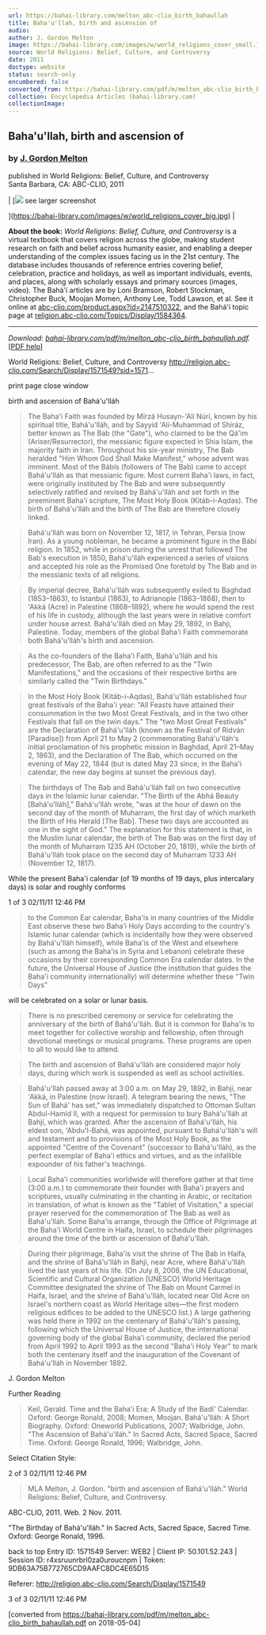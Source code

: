 ```yaml
---
url: https://bahai-library.com/melton_abc-clio_birth_bahaullah
title: Baha'u'llah, birth and ascension of
audio: 
author: J. Gordon Melton
image: https://bahai-library.com/images/w/world_religions_cover_small.jpg
source: World Religions: Belief, Culture, and Controversy
date: 2011
doctype: website
status: search-only
encumbered: false
converted_from: https://bahai-library.com/pdf/m/melton_abc-clio_birth_bahaullah.pdf
collection: Encyclopedia Articles (bahai-library.com)
collectionImage: 
---
```



## Baha'u'llah, birth and ascension of

### by [J. Gordon Melton](https://bahai-library.com/author/J.+Gordon+Melton)

published in World Religions: Belief, Culture, and Controversy  
Santa Barbara, CA: ABC-CLIO, 2011


| [![](https://bahai-library.com/images/w/world_religions_cover_small.jpg)
see larger screenshot

](https://bahai-library.com/images/w/world_religions_cover_big.jpg) |

**About the book:** _World Religions: Belief, Culture, and Controversy_ is a virtual textbook that covers religion across the globe, making student research on faith and belief across humanity easier, and enabling a deeper understanding of the complex issues facing us in the 21st century. The database includes thousands of reference entries covering belief, celebration, practice and holidays, as well as important individuals, events, and places, along with scholarly essays and primary sources (images, video). The Bahá'í articles are by Loni Bramson, Robert Stockman, Christopher Buck, Moojan Momen, Anthony Lee, Todd Lawson, et al. See it online at [abc-clio.com/product.aspx?id=2147510322](http://www.abc-clio.com/product.aspx?id=2147510322), and the Bahá'í topic page at [religion.abc-clio.com/Topics/Display/1584364](http://religion.abc-clio.com/Topics/Display/1584364).  

* * *

_Download: [bahai-library.com/pdf/m/melton\_abc-clio\_birth_bahaullah.pdf](https://bahai-library.com/pdf/m/melton_abc-clio_birth_bahaullah.pdf)._ \[[PDF help](https://bahai-library.com/pdf/)\]


World Religions: Belief, Culture, and Controversy                          http://religion.abc-clio.com/Search/Display/1571549?sid=1571...

print page                                                                                             close window

birth and ascension of Bahá'u'lláh

> The Baha'i Faith was founded by Mírzá Husayn-'Alí Núrí, known by his spiritual title, Bahá'u'lláh, and by Sayyid
> 'Alí-Muhammad of Shíráz, better known as The Bab (the "Gate"), who claimed to be the Qá'im
> (Ariser/Resurrector), the messianic figure expected in Shia Islam, the majority faith in Iran. Throughout his
> six-year ministry, The Bab heralded "Him Whom God Shall Make Manifest," whose advent was imminent. Most of
> the Bábís (followers of The Bab) came to accept Bahá'u'lláh as that messianic figure. Most current Baha'i laws, in
> fact, were originally instituted by The Bab and were subsequently selectively ratified and revised by Bahá'u'lláh
> and set forth in the preeminent Baha'i scripture, The Most Holy Book (Kitáb-i-Aqdas). The birth of Bahá'u'lláh and
> the birth of The Bab are therefore closely linked.

> Bahá'u'lláh was born on November 12, 1817, in Tehran, Persia (now Iran). As a young nobleman, he became a
> prominent figure in the Bábí religion. In 1852, while in prison during the unrest that followed The Bab's execution
> in 1850, Bahá'u'lláh experienced a series of visions and accepted his role as the Promised One foretold by The
> Bab and in the messianic texts of all religions.

> By imperial decree, Bahá'u'lláh was subsequently exiled to Baghdad (1853–1863), to Istanbul (1863), to
> Adrianople (1863–1868), then to 'Akká (Acre) in Palestine (1868–1892), where he would spend the rest of his life
> in custody, although the last years were in relative comfort under house arrest. Bahá'u'lláh died on May 29, 1892,
> in Bahji, Palestine. Today, members of the global Baha'i Faith commemorate both Bahá'u'lláh's birth and
> ascension.

> As the co-founders of the Baha'i Faith, Bahá'u'lláh and his predecessor, The Bab, are often referred to as the
> "Twin Manifestations," and the occasions of their respective births are similarly called the "Twin Birthdays."

> In the Most Holy Book (Kitáb-i-Aqdas), Bahá'u'lláh established four great festivals of the Baha'i year: "All Feasts
> have attained their consummation in the two Most Great Festivals, and in the two other Festivals that fall on the
> twin days." The "two Most Great Festivals" are the Declaration of Bahá'u'lláh (known as the Festival of Ridván
> [Paradise]) from April 21 to May 2 (commemorating Bahá'u'lláh's initial proclamation of his prophetic mission in
> Baghdad, April 21–May 2, 1863), and the Declaration of The Bab, which occurred on the evening of May 22,
> 1844 (but is dated May 23 since, in the Baha'i calendar, the new day begins at sunset the previous day).

> The birthdays of The Bab and Bahá'u'lláh fall on two consecutive days in the Islamic lunar calendar. "The Birth of
> the Abhá Beauty [Bahá'u'lláh]," Bahá'u'lláh wrote, "was at the hour of dawn on the second day of the month of
> Muharram, the first day of which marketh the Birth of His Herald [The Bab]. These two days are accounted as
> one in the sight of God." The explanation for this statement is that, in the Muslim lunar calendar, the birth of The
> Bab was on the first day of the month of Muharram 1235 AH (October 20, 1819), while the birth of Bahá'u'lláh
> took place on the second day of Muharram 1233 AH (November 12, 1817).

While the present Baha'i calendar (of 19 months of 19 days, plus intercalary days) is solar and roughly conforms

1 of 3                                                                                                                 02/11/11 12:46 PM

> to the Common Ear calendar, Baha'is in many countries of the Middle East observe these two Baha'i Holy Days
> according to the country's Islamic lunar calendar (which is incidentally how they were observed by Bahá'u'lláh
> himself), while Baha'is of the West and elsewhere (such as among the Baha'is in Syria and Lebanon) celebrate
> these occasions by their corresponding Common Era calendar dates. In the future, the Universal House of
> Justice (the institution that guides the Baha'i community internationally) will determine whether these "Twin Days"

will be celebrated on a solar or lunar basis.

> There is no prescribed ceremony or service for celebrating the anniversary of the birth of Bahá'u'lláh. But it is
> common for Baha'is to meet together for collective worship and fellowship, often through devotional meetings or
> musical programs. These programs are open to all to would like to attend.

> The birth and ascension of Bahá'u'lláh are considered major holy days, during which work is suspended as well
> as school activities.

> Bahá'u'lláh passed away at 3:00 a.m. on May 29, 1892, in Bahjí, near 'Akká, in Palestine (now Israel). A telegram
> bearing the news, "The Sun of Bahá' has set," was immediately dispatched to Ottoman Sultan Abdul-Hamíd II,
> with a request for permission to bury Bahá'u'lláh at Bahjí, which was granted. After the ascension of Bahá'u'lláh,
> his eldest son, 'Abdu'l-Bahá, was appointed, pursuant to Bahá'u'lláh's will and testament and to provisions of the
> Most Holy Book, as the appointed "Centre of the Covenant" (successor to Bahá'u'lláh), as the perfect exemplar of
> Baha'i ethics and virtues, and as the infallible expounder of his father's teachings.

> Local Baha'i communities worldwide will therefore gather at that time (3:00 a.m.) to commemorate their founder
> with Baha'i prayers and scriptures, usually culminating in the chanting in Arabic, or recitation in translation, of
> what is known as the "Tablet of Visitation," a special prayer reserved for the commemoration of The Bab as well
> as Bahá'u'lláh. Some Baha'is arrange, through the Office of Pilgrimage at the Baha'i World Centre in Haifa, Israel,
> to schedule their pilgrimages around the time of the birth or ascension of Bahá'u'lláh.

> During their pilgrimage, Baha'is visit the shrine of The Bab in Haifa, and the shrine of Bahá'u'lláh in Bahjí, near
> Acre, where Bahá'u'lláh lived the last years of his life. (On July 8, 2008, the UN Educational, Scientific and
> Cultural Organization [UNESCO] World Heritage Committee designated the shrine of The Bab on Mount Carmel
> in Haifa, Israel, and the shrine of Bahá'u'lláh, located near Old Acre on Israel's northern coast as World Heritage
> sites—the first modern religious edifices to be added to the UNESCO list.) A large gathering was held there in
> 1992 on the centenary of Bahá'u'lláh's passing, following which the Universal House of Justice, the international
> governing body of the global Baha'i community, declared the period from April 1992 to April 1993 as the second
> "Baha'i Holy Year" to mark both the centenary itself and the inauguration of the Covenant of Bahá'u'lláh in
> November 1892.

J. Gordon Melton

Further Reading

> Keil, Gerald. Time and the Baha'i Era: A Study of the Badí' Calendar. Oxford: George Ronald, 2008; Momen,
> Moojan. Bahá'u'lláh: A Short Biography. Oxford: Oneworld Publications, 2007; Walbridge, John. "The Ascension
> of Bahá'u'lláh." In Sacred Acts, Sacred Space, Sacred Time. Oxford: George Ronald, 1996; Walbridge, John.

Select Citation Style:

2 of 3                                                                                                                  02/11/11 12:46 PM

> MLA
Melton, J. Gordon. "birth and ascension of Bahá'u'lláh." World Religions: Belief, Culture, and Controversy.

ABC-CLIO, 2011. Web. 2 Nov. 2011.

"The Birthday of Bahá'u'lláh." In Sacred Acts, Sacred Space, Sacred Time. Oxford: George Ronald, 1996.

back to top    Entry ID: 1571549              Server: WEB2 | Client IP: 50.101.52.243 | Session ID:
r4xsruunrbrl0za0uroucnpm | Token: 9DB63A75B772765CD9AAFC8DC4E65D15

Referer: http://religion.abc-clio.com/Search/Display/1571549

3 of 3                                                                                                             02/11/11 12:46 PM


[converted from https://bahai-library.com/pdf/m/melton_abc-clio_birth_bahaullah.pdf on 2018-05-04]


